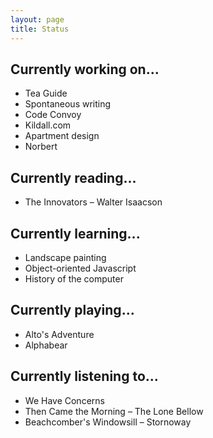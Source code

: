 ```yaml
---
layout: page
title: Status
---
```


## Currently working on...

* Tea Guide
* Spontaneous writing
* Code Convoy
* Kildall.com
* Apartment design
* Norbert

## Currently reading...

* The Innovators – Walter Isaacson

## Currently learning...

* Landscape painting
* Object-oriented Javascript
* History of the computer

## Currently playing...

* Alto's Adventure
* Alphabear

## Currently listening to...

* We Have Concerns
* Then Came the Morning – The Lone Bellow
* Beachcomber's Windowsill – Stornoway
